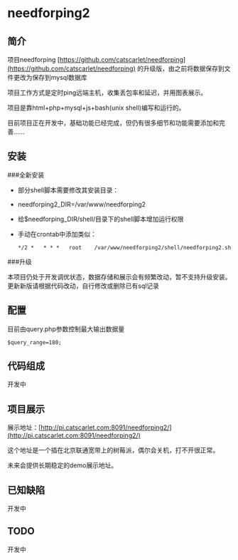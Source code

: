 # needforping2
## 简介
项目needforping [https://github.com/catscarlet/needforping](https://github.com/catscarlet/needforping) 的升级版，由之前将数据保存到文件更改为保存到mysql数据库

项目工作方式是定时ping远端主机，收集丢包率和延迟，并用图表展示。

项目是靠html+php+mysql+js+bash(unix shell)编写和运行的。

目前项目正在开发中，基础功能已经完成，但仍有很多细节和功能需要添加和完善......

## 安装
###全新安装

- 部分shell脚本需要修改其安装目录：
- needforping2_DIR=/var/www/needforping2
- 给$needforping_DIR/shell/目录下的shell脚本增加运行权限
- 手动在crontab中添加类似：

  ```
  */2 *   * * *   root    /var/www/needforping2/shell/needforping2.sh
  ```

###升级

本项目仍处于开发调优状态，数据存储和展示会有频繁改动，暂不支持升级安装。更新新版请根据代码改动，自行修改或删除已有sql记录

## 配置
目前由query.php参数控制最大输出数据量

 ```
$query_range=180;
 ```

## 代码组成
开发中

## 项目展示
展示地址：[http://pi.catscarlet.com:8091/needforping2/](http://pi.catscarlet.com:8091/needforping2/)

这个地址是一个插在北京联通宽带上的树莓派，偶尔会关机，打不开很正常。

未来会提供长期稳定的demo展示地址。

## 已知缺陷
开发中

## TODO
开发中

